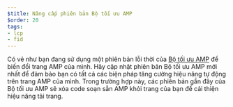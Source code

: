```yaml
---
$title: Nâng cấp phiên bản Bộ tối ưu AMP
$order: 20
tags:
- lcp
- fid
---
```


Có vẻ như bạn đang sử dụng một phiên bản lỗi thời của [Bộ tối ưu AMP](https://amp.dev/documentation/guides-and-tutorials/optimize-and-measure/amp-optimizer-guide/) để biến đổi trang AMP của mình. Hãy cập nhật phiên bản Bộ tối ưu AMP mới nhất để đảm bảo bạn có tất cả các biện pháp tăng cường hiệu năng tự động trên trang AMP của mình. Trong trường hợp này, các phiên bản gần đây của Bộ tối ưu AMP sẽ xóa code soạn sẵn AMP khỏi trang của bạn để cải thiện hiệu năng tải trang.
